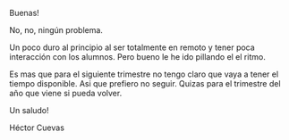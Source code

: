 Buenas!

No, no, ningún problema.

Un poco duro al principio al ser totalmente en remoto y tener poca interacción con los alumnos. Pero bueno le he ido pillando el el ritmo.

Es mas que para el siguiente trimestre no tengo claro que vaya a tener el tiempo disponible.
Asi que prefiero no seguir.
Quizas para el trimestre del año que viene si pueda volver.

Un saludo!

Héctor Cuevas
